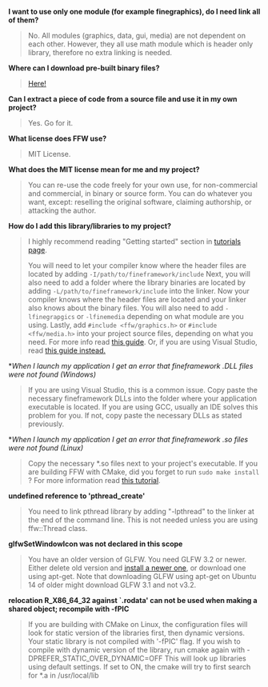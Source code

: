**I want to use only one module (for example finegraphics), do I need link all of them?**

> No. All modules (graphics, data, gui, media) are not dependent on each other. However, they all use math module which is header only library, therefore no extra linking is needed.

**Where can I download pre-built binary files?**

> [Here!](md_doc_markdown_download.html)

**Can I extract a piece of code from a source file and use it in my own project?**

> Yes. Go for it.

**What license does FFW use?**

> MIT License.

**What does the MIT license mean for me and my project?**

> You can re-use the code freely for your own use, for non-commercial and commercial, in binary or source form. You can do whatever you want, except: reselling the original software, claiming authorship, or attacking the author.

**How do I add this library/libraries to my project?**

> I highly recommend reading "Getting started" section in [tutorials page](md_doc_markdown_tutorials.html). 
>
> You will need to let your compiler know where the header files are located by adding `-I/path/to/fineframework/include` Next, you will also need to add a folder where the library binaries are located by adding `-L/path/to/fineframework/include` into the linker. Now your compiler knows where the header files are located and your linker also knows about the binary files. You will also need to add `-lfinegrapgics` or `-lfinemedia` depending on what module are you using. Lastly, add `#include <ffw/graphics.h>` or `#include <ffw/media.h>` into your project source files, depending on what you need. For more info read [this guide](http://www.network-theory.co.uk/docs/gccintro/gccintro_17.html). Or, if you are using Visual Studio, read [this guide instead.](https://en.wikibooks.org/wiki/C%2B%2B_Programming/Compiler/Linker/Libraries/Configuring_Visual_Studio) 

**When I launch my application I get an error that fineframework *.DLL files were not found (Windows)**

> If you are using Visual Studio, this is a common issue. Copy paste the necessary fineframework DLLs into the folder where your application executable is located. If you are using GCC, usually an IDE solves this problem for you. If not, copy paste the necessary DLLs as stated previously.

**When I launch my application I get an error that fineframework *.so files were not found (Linux)**

> Copy the necessary *.so files next to your project's executable. If you are building FFW with CMake, did you forget to run `sudo make install` ? For more information read [this tutorial](md_doc_markdown_tutorial-linux.html). 

**undefined reference to 'pthread_create'**

> You need to link pthread library by adding "-lpthread" to the linker at the end of the command line. This is not needed unless you are using ffw::Thread class. 

**glfwSetWindowIcon was not declared in this scope**

> You have an older version of GLFW. You need GLFW 3.2 or newer. Either delete old version and [install a newer one](http://www.glfw.org/docs/latest/compile.html), or download one using apt-get. Note that downloading GLFW using apt-get on Ubuntu 14 of older might download GLFW 3.1 and not v3.2.

**relocation R_X86_64_32 against `.rodata' can not be used when making a shared object; recompile with -fPIC**

> If you are building with CMake on Linux, the configuration files will look for static version of the libraries first, then dynamic versions. Your static library is not compiled with '-fPIC' flag. If you wish to compile with dynamic version of the library, run cmake again with -DPREFER_STATIC_OVER_DYNAMIC=OFF This will look up libraries using default settings. If set to ON, the cmake will try to first search for *.a in /usr/local/lib